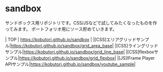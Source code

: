 # sandbox
サンドボックス用リポジトリです。CSS/JSなどで試してみたくなったものを作ってみます。
ポートフォリオ用にソース貯めていきます。

| TOP | https://kobutori.github.io/sandbox |
|[CSS]エリアグリッドサンプル|https://kobutori.github.io/sandbox/grid_area_base|
|[CSS]ライングリッドサンプル|https://kobutori.github.io/sandbox/grid_line_base|
|[CSS]flexboxサンプル|https://kobutori.github.io/sandbox/grid_flexbox|
|[JS]IFrame Player APIサンプル|https://kobutori.github.io/sandbox/youtube_sample|
